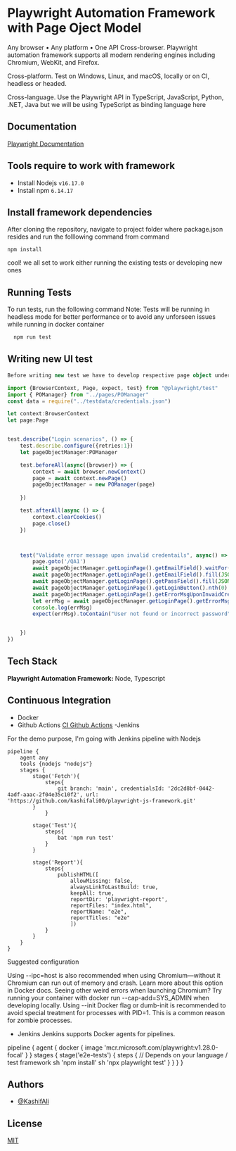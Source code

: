 
# Playwright Automation Framework with Page Oject Model

Any browser • Any platform • One API
Cross-browser. Playwright automation framework supports all modern rendering engines including Chromium, WebKit, and Firefox.

Cross-platform. Test on Windows, Linux, and macOS, locally or on CI, headless or headed.

Cross-language. Use the Playwright API in TypeScript, JavaScript, Python, .NET, Java but we will be using TypeScript as binding language here
    
## Documentation

[Playwright Documentation](https://playwright.dev/docs/intro)



## Tools require to work with framework
- Install Nodejs
    `v16.17.0`
- Install npm
    `6.14.17`

## Install framework dependencies

After cloning the repository, navigate to project folder where package.json resides
and run the folllowing command from command

`npm install`

cool! we all set to work either running the existing tests or developing new ones


## Running Tests

To run tests, run the following command
Note: Tests will be running in headless mode for better performance or to avoid any unforseen issues while running in docker container

```bash
  npm run test
```


## Writing new UI test

```typescript
Before writing new test we have to develop respective page object under Pages directory then instantiate that page into POManager class such as,

import {BrowserContext, Page, expect, test} from "@playwright/test"
import { POManager} from "../pages/POManager"
const data = require("../testdata/credentials.json")

let context:BrowserContext
let page:Page


test.describe("Login scenarios", () => {
    test.describe.configure({retries:1})
    let pageObjectManager:POManager

    test.beforeAll(async({browser}) => {
        context = await browser.newContext()
        page = await context.newPage()
        pageObjectManager = new POManager(page)
       
    })

    test.afterAll(async () => {    
        context.clearCookies()
        page.close()
    })



    test("Validate error message upon invalid credentails", async() => {
        page.goto('/QA1')
        await pageObjectManager.getLoginPage().getEmailField().waitFor({state:'visible', timeout:20000})
        await pageObjectManager.getLoginPage().getEmailField().fill(JSON.parse(JSON.stringify(data.INVALID_USER)))
        await pageObjectManager.getLoginPage().getPassField().fill(JSON.parse(JSON.stringify(data.VALID_USER_PASS)))
        await pageObjectManager.getLoginPage().getLoginButton().nth(0).click()
        await pageObjectManager.getLoginPage().getErrorMsgUponInvaidCredentials().nth(0).waitFor({state:'visible', timeout:12000})
        let errMsg = await pageObjectManager.getLoginPage().getErrorMsgUponInvaidCredentials().nth(0).textContent()
        console.log(errMsg)
        expect(errMsg).toContain("User not found or incorrect password")


    })
})


```

## Tech Stack
**Playwright Automation Framework:** Node, Typescript


## Continuous Integration
- Docker
- Github Actions
[CI Github Actions](https://playwright.dev/docs/ci-intro)
-Jenkins

For the demo purpose, I'm going with Jenkins pipeline with Nodejs 

```JenkinsFile
pipeline {
    agent any
    tools {nodejs "nodejs"}
    stages {
        stage('Fetch'){
            steps{
                git branch: 'main', credentialsId: '2dc2d8bf-0442-4adf-aaac-2f04e35c10f2', url: 'https://github.com/kashifali00/playwright-js-framework.git'
        }
            }
            
        stage('Test'){
            steps{
                bat 'npm run test'
            }
        }

        stage('Report'){
            steps{
                publishHTML([
                    allowMissing: false,
                    alwaysLinkToLastBuild: true,
                    keepAll: true,
                    reportDir: 'playwright-report',
                    reportFiles: "index.html",
                    reportName: "e2e",
                    reportTitles: "e2e"
                    ])
            }
        }
    }
}

```

Suggested configuration

Using --ipc=host is also recommended when using Chromium—without it Chromium can run out of memory and crash. Learn more about this option in Docker docs.
Seeing other weird errors when launching Chromium? Try running your container with docker run --cap-add=SYS_ADMIN when developing locally.
Using --init Docker flag or dumb-init is recommended to avoid special treatment for processes with PID=1. This is a common reason for zombie processes.

- Jenkins
Jenkins supports Docker agents for pipelines.

pipeline {
   agent { docker { image 'mcr.microsoft.com/playwright:v1.28.0-focal' } }
   stages {
      stage('e2e-tests') {
         steps {
            // Depends on your language / test framework
            sh 'npm install'
            sh 'npx playwright test'
         }
      }
   }
}
## Authors

- [@KashifAli](https://ka091480@bitbucket.org/fm_ebiz/poc-testing-playwright.git)


## License

[MIT](https://choosealicense.com/licenses/mit/)



